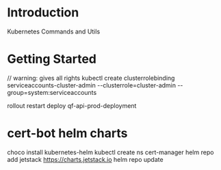 # Introduction

Kubernetes Commands and Utils

# Getting Started

// warning: gives all rights
kubectl create clusterrolebinding serviceaccounts-cluster-admin --clusterrole=cluster-admin --group=system:serviceaccounts

rollout restart deploy qf-api-prod-deployment

# cert-bot helm charts

choco install kubernetes-helm
kubectl create ns cert-manager
helm repo add jetstack https://charts.jetstack.io
helm repo update
